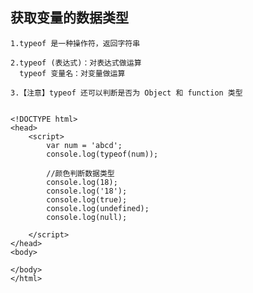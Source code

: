 
## 获取变量的数据类型

    1.typeof 是一种操作符，返回字符串
    
    2.typeof (表达式)：对表达式做运算
      typeof 变量名：对变量做运算
      
    3.【注意】typeof 还可以判断是否为 Object 和 function 类型

```

<!DOCTYPE html>
<head>
    <script>
        var num = 'abcd';
        console.log(typeof(num));

        //颜色判断数据类型
        console.log(18);
        console.log('18');
        console.log(true);
        console.log(undefined);
        console.log(null);
     
    </script>
</head>
<body>
    
</body>
</html>

```
